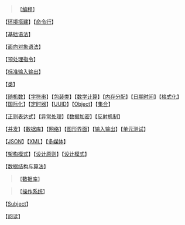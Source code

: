 >【[编程](Programming/index)】

【[环境搭建](Programming/环境搭建)】【[命令行]()】

【[基础语法](Programming/基础语法)】

【[面向对象语法](Programming/面向对象语法)】

【[预处理指令](Programming/预处理指令)】

【[标准输入输出](Programming/标准输入输出)】

【[类]()】

【[随机数]()】【[字符串](Programming/字符串)】【[包装类](Programming/包装类)】【[数学计算](Programming/数学计算)】【[内存分配](Programming/内存分配)】【[日期时间](Programming/日期时间)】【[格式化]()】【[国际化]()】【[定时器]()】【[UUID]()】【[Object]()】【[集合](Programming/集合)】

【[正则表达式](Programming/正则表达式)】【[异常处理](Programming/异常处理)】【[数据加密](Programming/数据加密)】【[反射机制](Programming/反射机制)】

【[并发](Programming/多线程)】【[数据库](Programming/数据库)】【[网络](Programming/网络)】【[图形界面](Programming/图形界面)】【[输入输出](Programming/输入输出)】【[单元测试](Programming/单元测试)】

【[JSON](Programming/JSON)】【[XML](Programming/XML)】【[多媒体]()】

【[架构模式](Programming/架构模式)】【[设计原则](设计原则)】【[设计模式](Programming/设计原则)】

【[数据结构与算法](Programming/数据结构与算法)】



> 【[数据库](Database/index)】

>【[操作系统](OS/index)】

【[Subject](Subject/index)】

【[阅读](Read/index)】